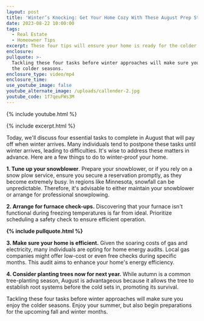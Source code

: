 ```yaml
---
layout: post
title: 'Winter’s Knocking: Get Your Home Cozy With These August Prep Steps!'
date: 2023-08-22 10:00:00
tags:
  - Real Estate
  - Homeowner Tips
excerpt: These four tips will ensure your home is ready for the colder seasons.
enclosure:
pullquote: >-
  Tackling these four tasks before winter approaches will make sure you enjoy
  the colder seasons.
enclosure_type: video/mp4
enclosure_time:
use_youtube_image: false
youtube_alternate_image: /uploads/callender-2.jpg
youtube_code: 1f7qeuFWs3M
---
```

{% include youtube.html %}

{% include excerpt.html %}

Today, we'll discuss four essential tasks to complete in August that will pay off when winter arrives. Many individuals tend to postpone these tasks until winter arrives, leading to difficulties. It's wise to address these matters in advance. Here are a few things to do to winter-proof your home.

**1\. Tune up your snowblower**. Prepare your snowblower, or if you rely on a snow plow service, ensure you secure a reservation promptly, as they become extremely busy. In regions like Minnesota, snowfall can be unpredictable. Therefore, it's advisable to either maintain your snowblower or arrange for professional snowplowing.

**2\. Arrange for furnace check-ups.** Discovering that your furnace isn't functional during freezing temperatures is far from ideal. Prioritize scheduling a safety check to ensure efficient operation.

**{% include pullquote.html %}**

**3\. Make sure your home is efficient.** Given the soaring costs of gas and electricity, many individuals are opting for home energy audits. Local gas companies might offer low-cost or even free checks during specific months. This audit aims to enhance your home's energy efficiency.

**4\. Consider planting trees now for next year.** While autumn is a common tree-planting season, August is advantageous because it allows the tree to establish root systems before the cold sets in, promoting its survival.

Tackling these four tasks before winter approaches will make sure you enjoy the colder seasons. Enjoy your summer, but also begin preparations for the upcoming fall and winter months.